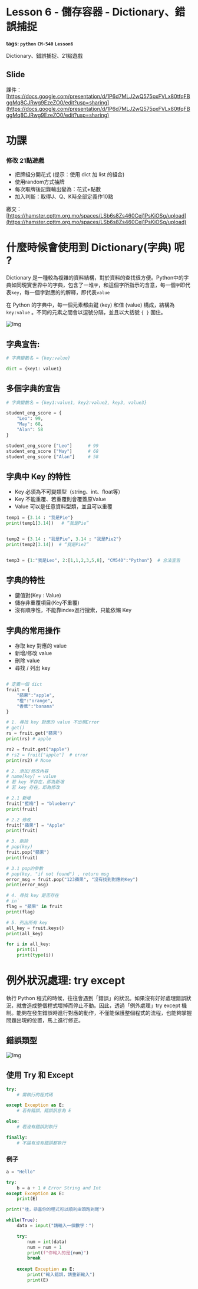 # Lesson 6 - 儲存容器 - Dictionary、錯誤捕捉

**tags: `python`** **`CM-540`** **`Lesson6`**

Dictionary、錯誤捕捉、21點遊戲

## Slide
課件：[https://docs.google.com/presentation/d/1P6d7MLJ2wQ575pxFVLx80tfqFBggMq8CJRwg9EzeZO0/edit?usp=sharing](https://docs.google.com/presentation/d/1P6d7MLJ2wQ575pxFVLx80tfqFBggMq8CJRwg9EzeZO0/edit?usp=sharing)

# 功課
### 修改 21點遊戲
- 把牌組分開花式 (提示：使用 dict 加 list 的組合)
- 使用random方式抽牌
- 每次取牌後記錄輸出變為：花式+點數
- 加入判斷：取得J、Q、K時全部定義作10點


繳交：[https://hamster.cpttm.org.mo/spaces/LSb6s8Zs460Cej1PsKiOSg/upload](https://hamster.cpttm.org.mo/spaces/LSb6s8Zs460Cej1PsKiOSg/upload)

# 什麼時候會使用到 Dictionary(字典) 呢 ?
Dictionary 是一種較為複雜的資料結構，對於資料的查找很方便。Python中的字典如同現實世界中的字典，包含了一堆`字`，和這個字所指示的含意，每一個`字`即代表`key`，每一個字對應的的解釋，即代表`value`

在 Python 的字典中，每一個元素都由鍵 (key) 和值 (value) 構成，結構為`key:value` 。不同的元素之間會以逗號分隔，並且以大括號 `{ }` 圍住。

![Img](https://cdn.jsdelivr.net/gh/mhk00123/my-img@main/2024/202403260207827.png)

## 字典宣告:
```python
# 字典變數名 = {key:value}

dict = {key1: value1}
```

## 多個字典的宣告
```python
# 字典變數名 = {key1:value1, key2:value2, key3, value3}

student_eng_score = {
    "Leo": 99,
    "May": 68,
    "Alan": 58
}

student_eng_score ["Leo"]      # 99
student_eng_score ["May"]      # 68
student_eng_score ["Alan"]     # 58
```

## 字典中 Key 的特性
- Key 必須為不可變類型（string、int、float等）
- Key 不能重覆、若重覆則會覆蓋原Value
- Value 可以是任意資料型類，並且可以重覆

```python
temp1 = {3.14 : "我是Pie"}
print(temp1[3.14])   # “我是Pie”


temp2 = {3.14 : "我是Pie", 3.14 : "我是Pie2"}
print(temp2[3.14])  # “我是Pie2”


temp3 = {1:"我是Leo", 2:[1,1,2,3,5,8], "CM540":"Python"}  # 合法宣告
```
## 字典的特性
- 鍵值對(Key : Value)
- 儲存非重覆項目(Key不重覆)
- 沒有順序性，不能靠index進行搜索，只能依懶 Key

## 字典的常用操作
- 存取 key 對應的 value 
- 新增/修改 value
- 刪除 value
- 尋找 / 列出 key 

```python

# 定義一個 dict
fruit = {
    "蘋果":"apple",
    "橙":"orange",
    "香蕉":"banana"
}

# 1. 尋找 key 對應的 value 不出現Error
# get()
rs = fruit.get("蘋果")
print(rs) # apple

rs2 = fruit.get("apple")
# rs2 = fruit["apple"]  # error
print(rs2) # None

# 2. 添加/修改內容
# name[key] = value
# 若 key 不存在，即為新增
# 若 key 存在，即為修改

# 2.1 新增
fruit["藍梅"] = "blueberry"
print(fruit)

# 2.2 修改
fruit["蘋果"] = "Apple"
print(fruit)

# 3. 刪除
# pop(key)
fruit.pop("蘋果")
print(fruit)

# 3.1 pop的參數
# pop(key, "if not found") , return msg
error_msg = fruit.pop("123蘋果", "沒有找到對應的Key")
print(error_msg)

# 4. 尋找 key 是否存在
# in`
flag = "蘋果" in fruit
print(flag)

# 5. 列出所有 key
all_key = fruit.keys()
print(all_key)

for i in all_key:
    print(i)
    print(type(i))

```

# 例外狀況處理: try except
執行 Python 程式的時候，往往會遇到「錯誤」的狀況。如果沒有好好處理錯誤狀況，就會造成整個程式壞掉而停止不動。因此，透過「例外處理」try except 機制。能夠在發生錯誤時進行對應的動作，不僅能保護整個程式的流程，也能夠掌握問題出現的位置，馬上進行修正。

## 錯誤類型

![Img](https://cdn.jsdelivr.net/gh/mhk00123/my-img@main/2024/202403261728234.png)

## 使用 Try 和 Except
```python
try:
    # 需執行的程式碼

except Exception as E:
    # 若有錯誤，錯誤訊息為 E

else:
    # 若沒有錯誤則執行

finally:
    # 不論有沒有錯誤都執行
```

### 例子
```python
a = "Hello"

try:
    b = a + 1 # Error String and Int
except Exception as E:
    print(E)

print("哇，恭喜你的程式可以順利由頭跑到尾")

```

```python
while(True):
    data = input("請輪入一個數字：")

    try:
        num = int(data)
        num = num + 1
        print(f"你輸入的是{num}")
        break
        
    except Exception as E:
        print("輸入錯誤，請重新輸入")
        print(E)
```



